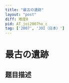 ```yaml
---
title: "最古の遺跡"
layout: "post"
diff: 难度0
pid: AT_joi2007ho_c
tag: ['2007', 'JOI（日本）']
---
```


# 最古の遺跡

## 题目描述

[problemUrl]: https://atcoder.jp/contests/joi2007ho/tasks/joi2007ho_c



